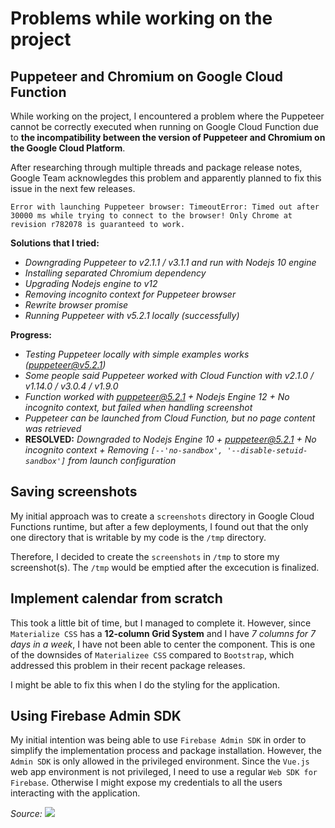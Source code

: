 # Problems while working on the project

## Puppeteer and Chromium on Google Cloud Function

While working on the project, I encountered a problem where the Puppeteer cannot be correctly executed when running on Google Cloud Function due to **the incompatibility between the version of Puppeteer and Chromium on the Google Cloud Platform**.

After researching through multiple threads and package release notes, Google Team acknowlegdes this problem and apparently planned to fix this issue in the next few releases. 

```
Error with launching Puppeteer browser: TimeoutError: Timed out after 30000 ms while trying to connect to the browser! Only Chrome at revision r782078 is guaranteed to work.
```

**Solutions that I tried:** 
- *Downgrading Puppeteer to v2.1.1 / v3.1.1 and run with Nodejs 10 engine*
- *Installing separated Chromium dependency*
- *Upgrading Nodejs engine to v12*
- *Removing incognito context for Puppeteer browser*
- *Rewrite browser promise*
- *Running Puppeteer with v5.2.1 locally (successfully)*

**Progress:**

- *Testing Puppeteer locally with simple examples works (puppeteer@v5.2.1)*
- *Some people said Puppeteer worked with Cloud Function with v2.1.0 / v1.14.0 / v3.0.4 / v1.9.0*
- *Function worked with puppeteer@5.2.1 + Nodejs Engine 12 + No incognito context, but failed when handling screenshot*
- *Puppeteer can be launched from Cloud Function, but no page content was retrieved*
- **RESOLVED:** *Downgraded to Nodejs Engine 10 + puppeteer@5.2.1 + No incognito context + Removing `[--'no-sandbox', '--disable-setuid-sandbox']` from launch configuration*

## Saving screenshots

My initial approach was to create a `screenshots` directory in Google Cloud Functions runtime, but after a few deployments, I found out that the only one directory that is writable by my code is the `/tmp` directory. 

Therefore, I decided to create the `screenshots` in `/tmp` to store my screenshot(s). The `/tmp` would be emptied after the excecution is finalized.

## Implement calendar from scratch

This took a little bit of time, but I managed to complete it. However, since `Materialize CSS` has a **12-column Grid System** and I have *7 columns for 7 days in a week*, I have not been able to center the component. This is one of the downsides of `Materializee CSS` compared to `Bootstrap`, which addressed this problem in their recent package releases.

I might be able to fix this when I do the styling for the application.

## Using Firebase Admin SDK

My initial intention was being able to use `Firebase Admin SDK` in order to simplify the implementation process and package installation. However, the `Admin SDK` is only allowed in the privileged environment. Since the `Vue.js` web app environment is not privileged, I need to use a regular `Web SDK for Firebase`. Otherwise I might expose my credentials to all the users interacting with the application.

*Source: ![](https://stackoverflow.com/questions/51053504/firebase-admin-sdk-vue-webpack-typeerror-rtdb-initstandalone-is-not-a-funct)*

